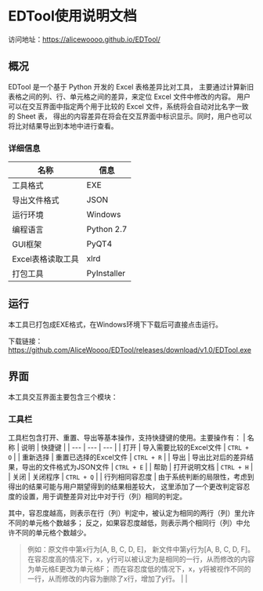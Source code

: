 # EDTool使用说明文档
访问地址：https://alicewoooo.github.io/EDTool/

## 概况
EDTool 是一个基于 Python 开发的 Excel 表格差异比对工具， 主要通过计算新旧表格之间的列、行、单元格之间的差异，来定位 Excel 文件中修改的内容。 用户可以在交互界面中指定两个用于比较的 Excel 文件，系统将会自动对比名字一致的 Sheet 表， 得出的内容差异在将会在交互界面中标识显示。同时，用户也可以将比对结果导出到本地中进行查看。
### 详细信息
| 名称 | 信息 |
| --- | --- |
| 工具格式 | EXE |
| 导出文件格式 | JSON |
| 运行环境 | Windows |
| 编程语言 | Python 2.7 |
| GUI框架 | PyQT4 |
| Excel表格读取工具 | xlrd |
| 打包工具 | PyInstaller |

## 运行
本工具已打包成EXE格式，在Windows环境下下载后可直接点击运行。

下载链接：https://github.com/AliceWoooo/EDTool/releases/download/v1.0/EDTool.exe

## 界面
本工具交互界面主要包含三个模块：
### 工具栏
工具栏包含打开、重置、导出等基本操作，支持快捷键的使用。主要操作有：
| 名称 | 说明 | 快捷键 |
| --- | --- | --- |
| 打开 | 导入需要比较的Excel文件 | `CTRL + O` |
| 重新选择 | 重置已选择的Excel文件 | `CTRL + R` |
| 导出 | 导出比对后的差异结果，导出的文件格式为JSON文件 | `CTRL + E` |
| 帮助 | 打开说明文档 | `CTRL + H` |
| 关闭 | 关闭程序 | `CTRL + Q` |
| 行列相同容忍度 | 由于系统判断的局限性，考虑到得出的结果可能与用户期望得到的结果相差较大， 这里添加了一个更改判定容忍度的设置，用于调整差异对比中对于行（列）相同的判定。

其中，容忍度越高，则表示在行（列）判定中，被认定为相同的两行（列）里允许不同的单元格个数越多； 反之，如果容忍度越低，则表示两个相同行（列）中允许不同的单元格个数越少。

> 例如：原文件中第x行为[A, B, C, D, E]， 新文件中第y行为[A, B, C, D, F]。 在容忍度高的情况下，x，y行可以被认定为是相同的一行，从而修改的内容为单元格E更改为单元格F； 而在容忍度低的情况下，x，y将被视作不同的一行，从而修改的内容为删除了x行，增加了y行。
 |  |
